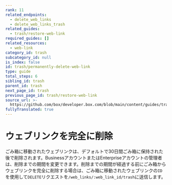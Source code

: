 ```yaml
---
rank: 11
related_endpoints:
  - delete_web_links
  - delete_web_links_trash
related_guides:
  - trash/restore-web-link
required_guides: []
related_resources:
  - web-link
category_id: trash
subcategory_id: null
is_index: false
id: trash/permanently-delete-web-link
type: guide
total_steps: 6
sibling_id: trash
parent_id: trash
next_page_id: trash
previous_page_id: trash/restore-web-link
source_url: >-
  https://github.com/box/developer.box.com/blob/main/content/guides/trash/permanently-delete-web-link.md
fullyTranslated: true
---
```

# ウェブリンクを完全に削除

ごみ箱に移動されたウェブリンクは、デフォルトで30日間ごみ箱に保持された後で削除されます。BusinessアカウントまたはEnterpriseアカウントの管理者は、削除までの期間を変更できます。削除までの期間が経過する前にごみ箱からウェブリンクを完全に削除する場合は、ごみ箱に移動されたウェブリンクの`ID`を使用して`DELETE`リクエストを`/web_links/:web_link_id/trash`に送信します。

<Samples id="delete_web_links_id_trash">

</Samples>
